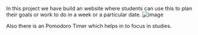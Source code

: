 In this project we have build an website where students can use this to plan their goals or work to do in a week or a particular date.
![image](https://github.com/user-attachments/assets/fe5154c4-e749-4b98-a57c-6ec348633b2a)

Also there is an Pomodoro Timer which helps in to focus in studies.

